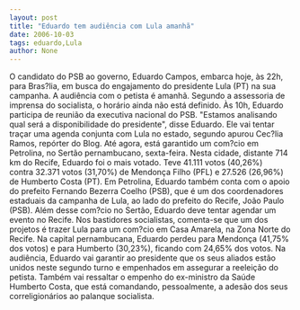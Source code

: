 ```yaml
---
layout: post
title: "Eduardo tem audiência com Lula amanhã"
date: 2006-10-03
tags: eduardo,Lula
author: None
---
```


O candidato do PSB ao governo, Eduardo Campos, embarca hoje, às 22h, para Bras?lia, em busca do engajamento do presidente Lula (PT) na sua campanha. 
A audiência com o petista é amanhã. Segundo a assessoria de imprensa do socialista, o horário ainda não está definido. Às 10h, Eduardo participa de reunião da executiva nacional do PSB. 
\"Estamos analisando qual será a disponibilidade do presidente\", disse Eduardo. Ele vai tentar traçar uma agenda conjunta com Lula no estado, segundo apurou Cec?lia Ramos, repórter do Blog. Até agora, está garantido um com?cio em Petrolina, no Sertão pernambucano, sexta-feira. 
Nesta cidade, distante 714 km do Recife, Eduardo foi o mais votado. Teve 41.111 votos (40,26%) contra&nbsp;32.371 votos (31,70%) de&nbsp;Mendonça Filho (PFL)&nbsp;e 27.526 (26,96%) de Humberto Costa (PT). Em Petrolina, Eduardo também conta com o apoio do prefeito Fernando Bezerra Coelho (PSB), que é um dos coordenadores estaduais da campanha de Lula, ao lado do prefeito do Recife, João Paulo (PSB). 
Além desse com?cio no Sertão, Eduardo deve tentar agendar um evento no Recife. Nos bastidores socialistas, comenta-se que um dos projetos é trazer Lula para um com?cio em Casa Amarela, na Zona Norte do Recife. Na capital pernambucana, Eduardo perdeu para Mendonça (41,75% dos votos) e para Humberto (30,23%), ficando com 24,65% dos votos. 
Na audiência, Eduardo vai garantir ao presidente que os seus aliados estão unidos neste segundo turno e empenhados em assegurar a reeleição do petista. Também vai ressaltar o&nbsp;empenho do&nbsp;ex-ministro da Saúde Humberto Costa, que está comandando, pessoalmente, a adesão dos seus correligionários ao palanque socialista.  